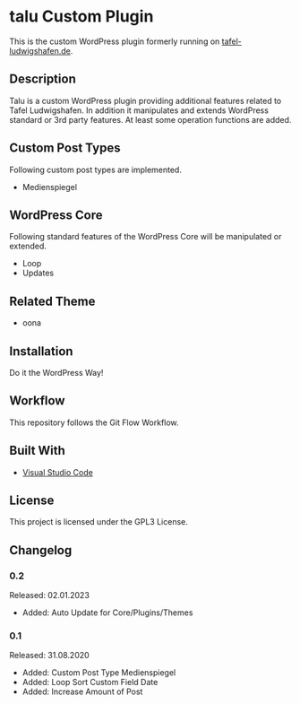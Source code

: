 # talu Custom Plugin

This is the custom WordPress plugin formerly running on [tafel-ludwigshafen.de](https://tafel-ludwigshafen.de/).

## Description 

Talu is a custom WordPress plugin providing additional features related to Tafel Ludwigshafen. In addition it manipulates and extends WordPress standard or 3rd party features. At least some operation functions are added.

## Custom Post Types

Following custom post types are implemented.

* Medienspiegel

## WordPress Core

Following standard features of the WordPress Core will be manipulated or extended.

* Loop
* Updates

## Related Theme

* oona

## Installation

Do it the WordPress Way! 

## Workflow

This repository follows the Git Flow Workflow.

## Built With

* [Visual Studio Code](https://code.visualstudio.com)

## License

This project is licensed under the GPL3 License.

## Changelog

### 0.2

Released: 02.01.2023

* Added: Auto Update for Core/Plugins/Themes

### 0.1

Released: 31.08.2020

* Added: Custom Post Type Medienspiegel
* Added: Loop Sort Custom Field Date
* Added: Increase Amount of Post
